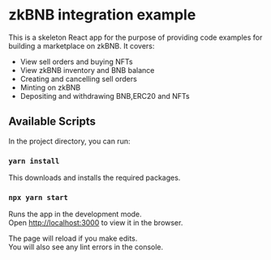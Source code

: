 # zkBNB integration example
This is a skeleton React app for the purpose of providing code examples for building a marketplace on zkBNB. It covers:
- View sell orders and buying NFTs
- View zkBNB inventory and BNB balance
- Creating and cancelling sell orders
- Minting on zkBNB
- Depositing and withdrawing BNB,ERC20 and NFTs


## Available Scripts

In the project directory, you can run:

### `yarn install`

This downloads and installs the required packages.

### `npx yarn start`

Runs the app in the development mode.\
Open [http://localhost:3000](http://localhost:3000) to view it in the browser.

The page will reload if you make edits.\
You will also see any lint errors in the console.
